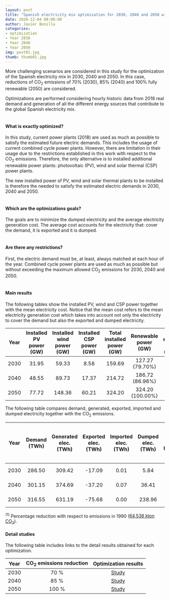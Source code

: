 ```yaml
---
layout: post
title: "Spanish electricity mix optimization for 2030, 2040 and 2050 with CO<sub>2</sub> emissions reduction: 70%, 85% and 100%"
date: 2020-12-04 08:00:00
author: Javier Bonilla
categories: 
- optimization 
- Year 2030
- Year 2040
- Year 2050
img: post01.jpg
thumb: thumb01.jpg
---
```


More challenging scenarios are considered in this study for the optimization of the Spanish electricity mix in 2030, 2040 and 2050. In this case, reductions of CO<sub>2</sub> emissions of 70% (2030), 85% (2040) and 100% fully renewable (2050) are considered.

Optimizations are performed considering hourly historic data from 2018 real demand and generation of all the different energy sources that contribute to the global Spanish electricity mix.<!--more-->
<br><br>
#### What is exactly optimized?

In this study, current power plants (2018) are used as much as possible to satisfy the estimated future electric demands. This includes the usage of current combined cycle power plants. However, there are limitation in their usage due to the restrictions established in this work with respect to the CO<sub>2</sub> emissions. Therefore, the only alternative is to installed additional renewable power plants: photovoltaic (PV), wind and solar thermal (CSP) power plants.

The new installed power of PV, wind and solar thermal plants to be installed is therefore the needed to satisfy the estimated electric demands in 2030, 2040 and 2050.
<br><br>
#### Which are the optimizations goals?

The goals are to minimize the dumped electricity and the average electricity generation cost. The average cost accounts for the electricity that: cover the demand, it is exported and it is dumped. 
<br><br>
#### Are there any restrictions?

First, the electric demand must be, at least, always matched at each hour of the year. Combined cycle power plants are used as much as possible but without exceeding the maximum allowed CO<sub>2</sub> emissions for 2030, 2040 and 2050.
<br><br>
#### Main results

The following tables show the installed PV, wind and CSP power together with the mean electricity cost. Notice that the mean cost refers to the mean electricity generation cost which takes into account not only the electricity to cover the demand but also the exported and dumped electricity. 

| Year | Installed PV power (GW) | Installed wind power (GW) | Installed CSP power (GW) | Total installed power (GW) | Renewable power (GW) | Mean electricity cost (c€/kWh) |
|:----:|:--------:|:--------:|:--------:|:--------:|:--------:|:--------:|
| 2030 | 31.95 | 59.33 |  8.58 | 159.69 | 127.27 (79.70%) | 4.80 |
| 2040 | 48.55 | 89.73 |  17.37 | 214.72 | 186.72 (86.96%) | 4.61 |
| 2050 | 77.72 | 148.36 |  60.21 | 324.20 | 324.20 (100.00%) | 5.73 |


The following table compares demand, generated, exported, imported and dumped electricity together with the CO<sub>2</sub> emissions.

|Year | Demand (TWh) | Generated elec. (TWh) | Exported elec. (TWh) | Imported elec. (TWh) | Dumped elec. (TWh) | CO<sub>2</sub> emissions (kton) & percentage reduction <sup>(1)</sup> |
|:----:|:--------:|:--------:|:--------:|:--------:|:--------:|:--------:|
| 2030 | 286.50 | 309.42 | -17.09 | 0.01 | 5.84 | 19,359.63 (70.00%) |
| 2040 | 301.15 | 374.69 | -37.20 | 0.07 | 36.41 | 9,679.54 (85.00%) |
| 2050 | 316.55 | 631.19 | -75.68 | 0.00 | 238.96 | 0.00 (100.00%) |


<sup>(1)</sup> Percentage reduction with respect to emissions in 1990 (<a href='../../../../../emissions/'>64,538 kton CO<sub>2</sub></a>).
<br>
#### Detail studies

The following table includes links to the detail results obtained for each optimization.

| Year | CO<sub>2</sub> emissions reduction | Optimization results |
|:----:|:----------------------------------:|:--------------------:|
| 2030 | 70 % | [Study][link2030] |
| 2040 | 85 % | [Study][link2040] |
| 2050 | 100 % | [Study][link2050] |

[link2030]: ../../../../../projects/optimization-2030-2018-70/
[link2040]: ../../../../../projects/optimization-2040-2018-85/
[link2050]: ../../../../../projects/optimization-2050-2018-100/
